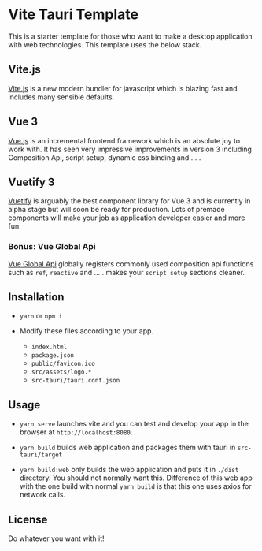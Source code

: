 # Vite Tauri Template
This is a starter template for those who want to make a desktop application with web technologies. This template uses the below stack.

## Vite.js
[Vite.js](https://vitejs.dev/) is a new modern bundler for javascript which is blazing fast and includes many sensible defaults.

## Vue 3
[Vue.js](https://vuejs.org/) is an incremental frontend framework which is an absolute joy to work with. It has seen very impressive improvements in version 3 including Composition Api, script setup, dynamic css binding and ... .

## Vuetify 3
[Vuetify](https://vuetifyjs.com/) is arguably the best component library for Vue 3 and is currently in alpha stage but will soon be ready for production. Lots of premade components will make your job as application developer easier and more fun.

### Bonus: Vue Global Api
[Vue Global Api](https://github.com/antfu/vue-global-api) globally registers commonly used composition api functions such as `ref`, `reactive` and ... . makes your `script setup` sections cleaner.

## Installation

- `yarn`  or `npm i`

- Modify these files according to your app.
  - `index.html`
  - `package.json`
  - `public/favicon.ico`
  - `src/assets/logo.*`
  - `src-tauri/tauri.conf.json`

## Usage

- `yarn serve` launches vite and you can test and develop your app in the browser at `http://localhost:8080`.

- `yarn build` builds web application and packages them with tauri in `src-tauri/target`

- `yarn build:web` only builds the web application and puts it in `./dist` directory. You should not normally want this. Difference of this web app with the one build with normal `yarn build` is that this one uses axios for network calls.

## License
Do whatever you want with it!
